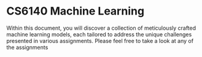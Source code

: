 # CS6140 Machine Learning

Within this document, you will discover a collection of meticulously crafted machine learning models, each tailored to address the unique challenges presented in various assignments. Please feel free to take a look at any of the assignments
